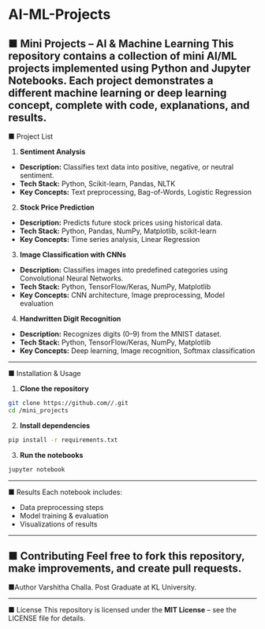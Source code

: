 # AI-ML-Projects
■ Mini Projects – AI & Machine Learning
This repository contains a collection of **mini AI/ML projects** implemented using Python and
Jupyter Notebooks.
Each project demonstrates a different machine learning or deep learning concept, complete with
code, explanations, and results.
---
■ Project List
1. **Sentiment Analysis**
- **Description:** Classifies text data into positive, negative, or neutral sentiment.
- **Tech Stack:** Python, Scikit-learn, Pandas, NLTK
- **Key Concepts:** Text preprocessing, Bag-of-Words, Logistic Regression
2. **Stock Price Prediction**
- **Description:** Predicts future stock prices using historical data.
- **Tech Stack:** Python, Pandas, NumPy, Matplotlib, scikit-learn
- **Key Concepts:** Time series analysis, Linear Regression
3. **Image Classification with CNNs**
- **Description:** Classifies images into predefined categories using Convolutional Neural
Networks.
- **Tech Stack:** Python, TensorFlow/Keras, NumPy, Matplotlib
- **Key Concepts:** CNN architecture, Image preprocessing, Model evaluation
4. **Handwritten Digit Recognition**
- **Description:** Recognizes digits (0–9) from the MNIST dataset.
- **Tech Stack:** Python, TensorFlow/Keras, NumPy, Matplotlib
- **Key Concepts:** Deep learning, Image recognition, Softmax classification
---
■ Installation & Usage
1. **Clone the repository**
```bash
git clone https://github.com//.git
cd /mini_projects
```
2. **Install dependencies**
```bash
pip install -r requirements.txt
```
3. **Run the notebooks**
```bash
jupyter notebook
```
---
■ Results
Each notebook includes:
- Data preprocessing steps
- Model training & evaluation
- Visualizations of results
---
■ Contributing
Feel free to fork this repository, make improvements, and create pull requests.
---

■Author
Varshitha Challa.
Post Graduate at KL University.

---

■ License
This repository is licensed under the **MIT License** – see the LICENSE file for details.
